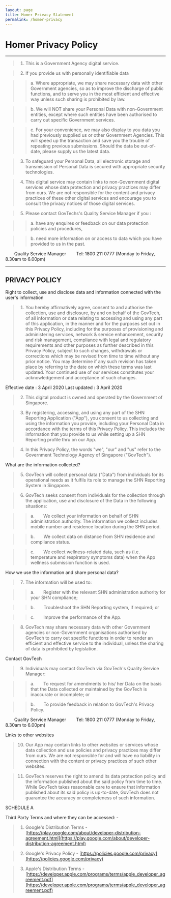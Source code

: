 ```yaml
---
layout: page
title: Homer Privacy Statement
permalink: /homer-privacy
---
```


# Homer Privacy Policy

---

> 1. This is a Government Agency digital service.

> 2. If you provide us with personally identifiable data

> > a. Where appropriate, we may share necessary data with other Government agencies, so as to improve the discharge of public functions, and to serve you in the most efficient and effective way unless such sharing is prohibited by law.

> > b. We will NOT share your Personal Data with non-Government entities, except where such entities have been authorised to carry out specific Government services.

> > c. For your convenience, we may also display to you data you had previously supplied us or other Government Agencies. This will speed up the transaction and save you the trouble of repeating previous submissions. Should the data be out-of-date, please supply us the latest data.

> 3. To safeguard your Personal Data, all electronic storage and transmission of Personal Data is secured with appropriate security technologies.

> 4. This digital service may contain links to non-Government digital services whose data protection and privacy practices may differ from ours. We are not responsible for the content and privacy practices of these other digital services and encourage you to consult the privacy notices of those digital services.

> 5. Please contact GovTechs's Quality Service Manager if you :

> > a. have any enquires or feedback on our data protection policies and procedures,

> > b.  need more information on or access to data which you have provided to us in the past.

  Quality Service Manager
  Tel: 1800 211 0777 (Monday to Friday, 8.30am to 6.00pm)
  
---

## PRIVACY POLICY

Right to collect, use and disclose data and information connected with the user's information

> 1. You hereby affirmatively agree, consent to and authorise the collection, use and disclosure, by and on behalf of the GovTech, of all information or data relating to accessing and using any part of this application, in the manner and for the purposes set out in this Privacy Policy, including for the purposes of provisioning and administering services, network & service enhancement, security and risk management, compliance with legal and regulatory requirements and other purposes as further described in this Privacy Policy, subject to such changes, withdrawals or corrections which may be revised from time to time without any prior notice. You may determine if any such revision has taken place by referring to the date on which these terms was last updated. Your continued use of our services constitutes your acknowledgement and acceptance of such changes.

Effective date : 3 April 2020
Last updated : 3 April 2020

> 2. This digital product is owned and operated by the Government of Singapore.

> 3. By registering, accessing, and using any part of the SHN Reporting Application ("App"), you consent to us collecting and using the information you provide, including your Personal Data in accordance with the terms of this Privacy Policy. This includes the information that you provide to us while setting up a SHN Reporting profile thru on our App.

> 4. In this Privacy Policy, the words "we", "our" and "us" refer to the Government Technology Agency of Singapore ("GovTech").

What are the information collected?

> 5. GovTech will collect personal data ("Data") from individuals for its operational needs as it fulfils its role to manage the SHN Reporting System in Singapore.

> 6. GovTech seeks consent from individuals for the collection through the application, use and disclosure of the Data in the following situations:

> > a.  We collect your information on behalf of SHN administration authority. The information we collect includes mobile number and residence location during the SHN period.

> > b.  We collect data on distance from SHN residence and compliance status.

> > c.  We collect wellness-related data, such as (i.e. temperature and respiratory symptoms data) when the App wellness submission function is used.

How we use the information and share personal data?

> 7. The information will be used to:

> > a.  Register with the relevant SHN administration authority for your SHN compliance;

> > b.  Troubleshoot the SHN Reporting system, if required; or

> > c.  Improve the performance of the App.

> 8. GovTech may share necessary data with other Government agencies or non-Government organisations authorised by GovTech to carry out specific functions in order to render an efficient and effective service to the individual, unless the sharing of data is prohibited by legislation.

Contact GovTech

> 9. Individuals may contact GovTech via GovTech's Quality Service Manager:

> > a.  To request for amendments to his/ her Data on the basis that the Data collected or maintained by the GovTech is inaccurate or incomplete; or

> > b.  To provide feedback in relation to GovTech's Privacy Policy.

  Quality Service Manager
  Tel: 1800 211 0777 (Monday to Friday, 8.30am to 6.00pm)

Links to other websites

> 10. Our App may contain links to other websites or services whose data collection and use policies and privacy practices may differ from ours. We are not responsible for and will have no liability in connection with the content or privacy practices of such other websites.

> 11. GovTech reserves the right to amend its data protection policy and the information published about the said policy from time to time. While GovTech takes reasonable care to ensure that information published about its said policy is up-to-date, GovTech does not guarantee the accuracy or completeness of such information.

SCHEDULE A

Third Party Terms and where they can be accessed: -

> 1. Google's Distribution Terms - [https://play.google.com/about/developer-distribution-agreement.html](https://play.google.com/about/developer-distribution-agreement.html)

> 2. Google's Privacy Policy - [https://policies.google.com/privacy](https://policies.google.com/privacy)

> 3. Apple's Distribution Terms - [https://developer.apple.com/programs/terms/apple_developer_agreement.pdf](https://developer.apple.com/programs/terms/apple_developer_agreement.pdf)
